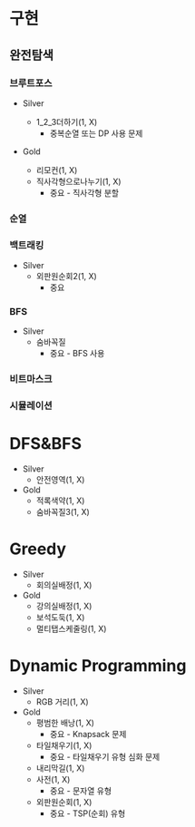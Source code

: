 # 구현
## 완전탐색

### 브루트포스
- Silver
  - 1_2_3더하기(1, X)
    - 중복순열 또는 DP 사용 문제
  
- Gold
  - 리모컨(1, X)
  - 직사각형으로나누기(1, X)
    - 중요 - 직사각형 분할

### 순열

### 백트래킹
- Silver
  - 외판원순회2(1, X)
    - 중요
### BFS
- Silver
  - 숨바꼭질
    - 중요 - BFS 사용

### 비트마스크

### 시뮬레이션
  

# DFS&BFS
- Silver
  - 안전영역(1, X)
- Gold
  - 적록색약(1, X) 
  - 숨바꼭질3(1, X)

# Greedy
- Silver
  - 회의실배정(1, X)
- Gold
  - 강의실배정(1, X)
  - 보석도둑(1, X)
  - 멀티탭스케줄링(1, X)

# Dynamic Programming
- Silver
  - RGB 거리(1, X)
- Gold
  - 평범한 배낭(1, X)
    - 중요 - Knapsack 문제  
  - 타일채우기(1, X)
    - 중요 - 타일채우기 유형 심화 문제
  - 내리막길(1, X)
  - 사전(1, X)
    - 중요 - 문자열 유형
  - 외판원순회(1, X)
    - 중요 - TSP(순회) 유형

